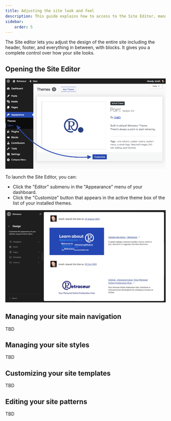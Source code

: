 ```yaml
---
title: Adjusting the site look and feel
description: This guide explains how to access to the Site Editor, manage the main navigation of it, styles and customize the active theme templates & patterns.
sidebar:
    order: 5
---
```


The Site editor lets you adjust the design of the entire site including the header, footer, and everything in between, with blocks. It gives you a complete control over how your site looks.

## Opening the Site Editor

![Site Editor Admin menu](../../../assets/images/customize-theme-en-001.png)

To launch the Site Editor, you can:

- Click the "Editor" submenu in the "Appearance" menu of your dashboard.
- Click the "Customize" button that appears in the active theme box of the list of your installed themes.

![Site Editor Home](../../../assets/images/customize-theme-en-002.png)

## Managing your site main navigation

TBD

## Managing your site styles

TBD

## Customizing your site templates

TBD

## Editing your site patterns

TBD